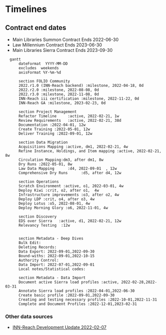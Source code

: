 # Timelines

## Contract end dates

- Main Libraries Summon Contract Ends 2022-06-30
- Law Millennium Contract Ends 2023-06-30
- Main Libraries Sierra Contract Ends 2023-09-30

```{mermaid}
  gantt
      dateFormat  YYYY-MM-DD
      excludes  weekends
      axisFormat %Y-%m-%d

      section FOLIO Community
      2022.r1.0 (INN-Reach backend) :milestone, 2022-04-18, 0d
      2022.r2.0 :milestone, 2022-08-08, 0d
      2022.r3.0 :milestone, 2022-11-08, 0d
      INN-Reach iii certification :milestone, 2022-11-22, 0d
      INN-Reach GA :milestone, 2023-02-23, 0d

      section Project Management
      Refactor Timeline     :active, 2022-02-21, 1w
      Review Requirements   :active, 2022-02-21, 38d
      Documentation :2022-04-01, 12w
      Create Training :2022-05-01, 12w
      Deliver Training :2022-09-01, 12w

      section Data Migration
      Acquisitions Mapping :active, dm1, 2022-02-21, 4w
      Refine Instance, Holdings, and Item mapping :active, 2022-02-21, 8w
      Circulation Mapping:dm3, after dm1, 8w
      Dry Runs :2022-05-01, 8w
      Law Data Mapping      :d4, 2022-09-01  , 12w
      Comprehensive Dry Runs      :d5, after d4, 12w

      section Operations
      Scratch Environment :active, o1, 2022-03-01, 4w
      Deploy Kiwi :crit, o2, after o1,  4w
      Infrastructure improvements :o3, after o2, 4w
      Deploy LDP :crit, o4, after o3, 4w
      Deploy Lotus :o5, 2022-08-01, 4w
      Deploy Morning Glory :o6, 2022-11-01, 4w

      section Discovery
      EDS over Sierra   :active, d1, 2022-02-21, 12w
      Relevancy Testing  :12w


      section Metadata - Deep Dives
      Bulk Edit: 
      Deleting Records: 
      Data Export: 2022-09-01,2022-09-30
      Bound-withs: 2022-09-01,2022-10-15
      Authority Control: 
      Data Import: 2022-07-01,2022-09-01
      Local notes/Statistical codes: 

      section Metadata - Data Import
      Document active Sierra load profiles :active, 2022-02-28,2022-03-31
      Annotate Sierra load profiles :2022-04-01,2022-06-30
      Create basic profile :2022-09-01,2022-09-30
      Creating and testing necessary profiles :2022-10-01,2022-11-31
      Complete and Document Profiles :2022-12-01,2023-02-31

```

### Other data sources

- [INN-Reach Development Update 2022-02-07](https://docs.google.com/presentation/d/1-DkuEd6Mh9lDpywmnRUTp1oF5NHmQcaI/edit#slide=id.p10)
